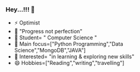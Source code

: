### Hey...!!! 👋










- ⚡ Optimist
- 🔭 "Progress not perfection"
- 🌱 Student= " Computer Science "
- 👯 Main focus=["Python Programming","Data Science","MongoDB","JAVA"]
- 🤔 Interested= "in learning & exploring new skills"
- 😄 Hobbies=["Reading","writing","travelling"]

